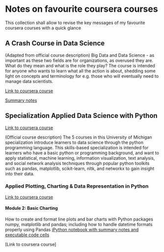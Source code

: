 # Notes on favourite coursera courses

This collection shall allow to revise the key messages of my favourite coursera courses with a quick glance

## A Crash Course in Data Science

(Adapted from official course description) Big Data and Data Science - as important as these two fields are for organizations, as overused they are. What do they mean and what is the role they play? The course is intended for anyone who wants to learn what all the action is about, shedding some light on concepts and terminology for e.g. those who will eventually need to manage data scientists.

[Link to coursera course](https://www.coursera.org/learn/data-science-course/)

[Summary notes](A%20Crash%20Course%20in%20Data%20Science.md)

## Specialization Applied Data Science with Python
[Link to coursera course](https://www.coursera.org/specializations/data-science-python)

(Official course description) The 5 courses in this University of Michigan specialization introduce learners to data science through the python programming language. This skills-based specialization is intended for learners who have a basic python or programming background, and want to apply statistical, machine learning, information visualization, text analysis, and social network analysis techniques through popular python toolkits such as pandas, matplotlib, scikit-learn, nltk, and networkx to gain insight into their data.

### Applied Plotting, Charting & Data Representation in Python
[Link to coursera course](https://www.coursera.org/learn/python-plotting)

#### Module 2: Basic Charting
How to create and format line plots and bar charts with Python packages numpy, matplotlib and pandas; including how to handle datetime formats properly using Pandas
[iPython notebook with summary notes and executable code cells]()

[Link to coursera course]
